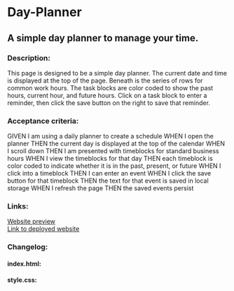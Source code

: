 # Day-Planner
## A simple day planner to manage your time.

### Description:
This page is designed to be a simple day planner.
The current date and time is displayed at the top of the page.
Beneath is the series of rows for common work hours.
The task blocks are color coded to show the past hours, current hour, and future hours.
Click on a task block to enter a reminder, then click the save button on the right to save that reminder.

### Acceptance criteria:
GIVEN I am using a daily planner to create a schedule
WHEN I open the planner
THEN the current day is displayed at the top of the calendar
WHEN I scroll down
THEN I am presented with timeblocks for standard business hours
WHEN I view the timeblocks for that day
THEN each timeblock is color coded to indicate whether it is in the past, present, or future
WHEN I click into a timeblock
THEN I can enter an event
WHEN I click the save button for that timeblock
THEN the text for that event is saved in local storage
WHEN I refresh the page
THEN the saved events persist

### Links:
[Website preview](./assets/preview.png)<br>
[Link to deployed website](https://monsaltus.github.io/Day-Planner/)

### Changelog:
#### index.html:
#### style.css: